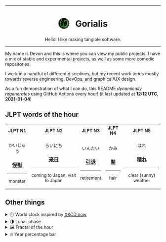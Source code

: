 ***

<h1 align="center">
<sub>
    <img src="readme/resources/avatar.png" height="36">
</sub>
&nbsp;
Gorialis
</h1>
<p align="center">
Hello! I like making tangible software.
</p>

***

My name is Devon and this is where you can view my public projects. I have a mix of stable and experimental projects, as well as some more comedic repositories.

I work in a handful of different disciplines, but my recent work tends mostly towards reverse engineering, DevOps, and graphical/UX design.

As a fun demonstration of what I can do, this README *dynamically regenerates* using GitHub Actions every hour! (it last updated at **12:12 UTC, 2021-01-04**)

<h2>JLPT words of the hour</h2>
<table>
    <tr>
        <th>JLPT N1</th>
        <th>JLPT N2</th>
        <th>JLPT N3</th>
        <th>JLPT N4</th>
        <th>JLPT N5</th>
    </tr>
    <tr>
        <td>
            <p align="center">かいじゅう</p>
            <h3 align="center"><b><a href="https://jisho.org/search/%E6%80%AA%E7%8D%A3">怪獣</a></b></h3>
            <hr>
            <p align="center">monster</p>
        </td>
        <td>
            <p align="center">らいにち</p>
            <h3 align="center"><b><a href="https://jisho.org/search/%E6%9D%A5%E6%97%A5">来日</a></b></h3>
            <hr>
            <p align="center">coming to Japan,<wbr> visit to Japan</p>
        </td>
        <td>
            <p align="center">いんたい</p>
            <h3 align="center"><b><a href="https://jisho.org/search/%E5%BC%95%E9%80%80">引退</a></b></h3>
            <hr>
            <p align="center">retirement</p>
        </td>
        <td>
            <p align="center">かみ</p>
            <h3 align="center"><b><a href="https://jisho.org/search/%E9%AB%AA">髪</a></b></h3>
            <hr>
            <p align="center">hair</p>
        </td>
        <td>
            <p align="center">はれ</p>
            <h3 align="center"><b><a href="https://jisho.org/search/%E6%99%B4%E3%82%8C">晴れ</a></b></h3>
            <hr>
            <p align="center">clear (sunny) weather</p>
        </td>
    </tr>
</table>

<h2>Other things</h2>
<details>
<summary>🕛  World clock inspired by <a href="https://xkcd.com/now">XKCD now</a></summary>

> <img src="generated/now.png" width="512">

</details>
<details>
<summary>🌗 Lunar phase</summary>

The moon is approximately 72.58% through its phase (Last Quarter).

</details>
<details>
<summary>&#x1f5bc; Fractal of the hour</summary>

> <img src="generated/fractal.png" width="512">

</details>
<details>
<summary>&#x23f2; Year percentage bar</summary>
<pre><code>2021 [▁▁▁▁▁▁▁▁▁▁▁▁▁▁▁▁▁▁▁▁] 0.96%</code></pre>
</details>
